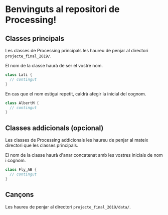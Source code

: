 # Benvinguts al repositori de Processing!

## Classes principals
Les classes de Processing principals les haureu de penjar al directori `projecte_final_2019/`.

El nom de la classe haurà de ser el vostre nom.

```java
class Lali {
  // contingut
}
```

En cas que el nom estigui repetit, caldrà afegir la inicial del cognom.

```java
class AlbertM {
  // contingut
}
```

## Classes addicionals (opcional)
Les classes de Processing addicionals les haureu de penjar al mateix directori que les classes principals.

El nom de la classe haurà d'anar concatenat amb les vostres inicials de nom i cognom.

```java
class Fly_AB {
  // contingut
}
```

## Cançons
Les haureu de penjar al directori `projecte_final_2019/data/`.
